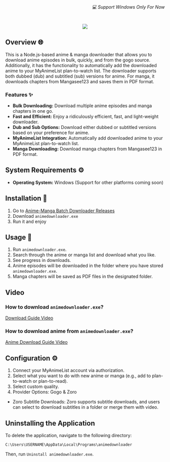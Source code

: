 <h6 align="right">💻 Support Windows Only For Now</h6>
<h1 align="center">
  <img src="https://capsule-render.vercel.app/api?type=soft&fontColor=703ee5&text=Anime-Manga-batch-downloader-gui&height=150&fontSize=40&desc=Ridiculously%20efficient,%20fast%20and%20light-weight.&descAlignY=75&descAlign=50&color=00000000&animation=twinkling">
</h1>

## Overview 🌐

This is a Node.js-based anime & manga downloader that allows you to download anime episodes in bulk, quickly, and from the gogo source. Additionally, it has the functionality to automatically add the downloaded anime to your MyAnimeList plan-to-watch list. The downloader supports both dubbed (dub) and subtitled (sub) versions for anime. For manga, it downloads chapters from Mangasee123 and saves them in PDF format.

### Features ✨

- **Bulk Downloading:** Download multiple anime episodes and manga chapters in one go.
- **Fast and Efficient:** Enjoy a ridiculously efficient, fast, and light-weight downloader.
- **Dub and Sub Options:** Download either dubbed or subtitled versions based on your preference for anime.
- **MyAnimeList Integration:** Automatically add downloaded anime to your MyAnimeList plan-to-watch list.
- **Manga Downloading:** Download manga chapters from Mangasee123 in PDF format.

## System Requirements ⚙️

- **Operating System:** Windows (Support for other platforms coming soon)

## Installation 🚀

1. Go to [Anime-Manga Batch Downloader Releases](https://github.com/Incredibleflamer/Anime-batch-downloader-gui/releases) 
2. Download `animedownloader.exe`
3. Run it and enjoy

## Usage 📘

1. Run `animedownloader.exe`.
2. Search through the anime or manga list and download what you like.
3. See progress in downloads.
4. Anime episodes will be downloaded in the folder where you have stored `animedownloader.exe`.
5. Manga chapters will be saved as PDF files in the designated folder.

## Video
### How to download `animedownloader.exe`?
[Download Guide Video](https://github.com/Incredibleflamer/Anime-batch-downloader-gui/assets/84078595/662413b3-cf34-49d1-a99d-4c5e42330d05)

### How to download anime from `animedownloader.exe`?
[Anime Download Guide Video](https://github.com/Incredibleflamer/Anime-batch-downloader-gui/assets/84078595/24c68567-aaf5-4953-bda7-8fcec50e193c)

## Configuration ⚙️
1. Connect your MyAnimeList account via authorization.
2. Select what you want to do with new anime or manga (e.g., add to plan-to-watch or plan-to-read).
3. Select custom quality.
4. Provider Options: Gogo & Zoro
- Zoro Subtitle Downloads: Zoro supports subtitle downloads, and users can select to download subtitles in a folder or merge them with video.

## Uninstalling the Application

To delete the application, navigate to the following directory:

```
C:\Users\USERNAME\AppData\Local\Programs\animedownloader
```

Then, run `Uninstall animedownloader.exe`.
